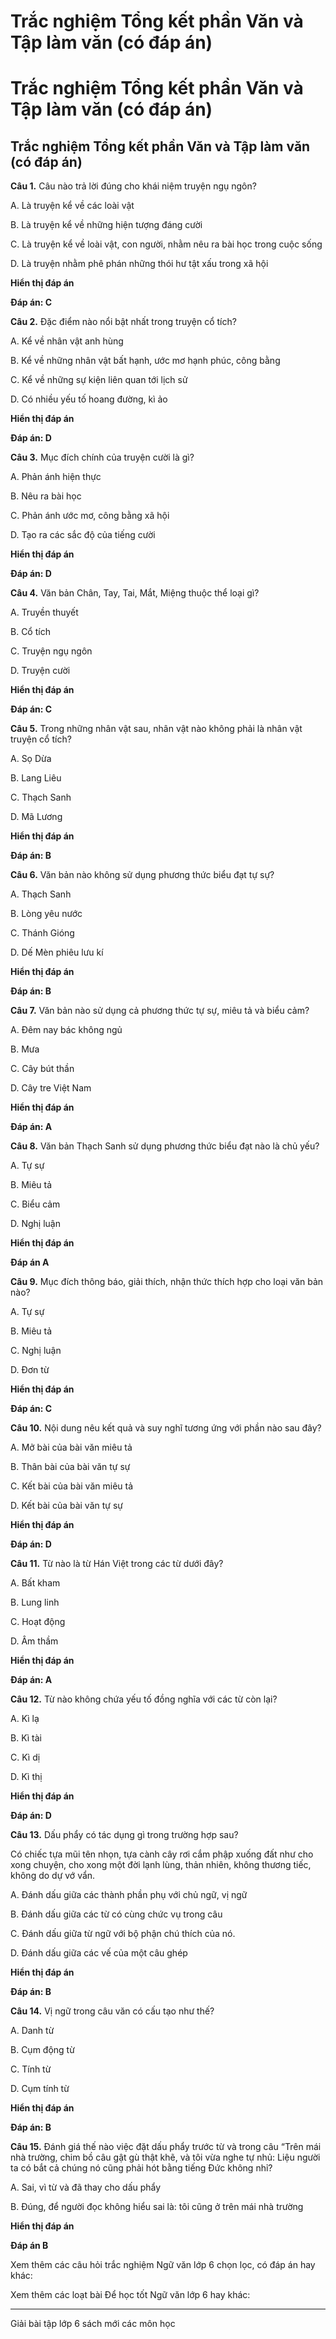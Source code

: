 # Trắc nghiệm Tổng kết phần Văn và Tập làm văn (có đáp án)

# Trắc nghiệm Tổng kết phần Văn và Tập làm văn (có đáp án)

## Trắc nghiệm Tổng kết phần Văn và Tập làm văn (có đáp án)

**Câu 1.** Câu nào trả lời đúng cho khái niệm truyện ngụ ngôn?

A. Là truyện kể về các loài vật

B. Là truyện kể về những hiện tượng đáng cười

C. Là truyện kể về loài vật, con người, nhằm nêu ra bài học trong cuộc sống

D. Là truyện nhằm phê phán những thói hư tật xấu trong xã hội

**Hiển thị đáp án**

**Đáp án: C**

**Câu 2.** Đặc điểm nào nổi bật nhất trong truyện cổ tích?

A. Kể về nhân vật anh hùng

B. Kể về những nhân vật bất hạnh, ước mơ hạnh phúc, công bằng

C. Kể về những sự kiện liên quan tới lịch sử

D. Có nhiều yếu tố hoang đường, kì ảo

**Hiển thị đáp án**

**Đáp án: D**

**Câu 3.** Mục đích chính của truyện cười là gì?

A. Phản ánh hiện thực

B. Nêu ra bài học

C. Phản ánh ước mơ, công bằng xã hội

D. Tạo ra các sắc độ của tiếng cười

**Hiển thị đáp án**

**Đáp án: D**

**Câu 4.** Văn bản Chân, Tay, Tai, Mắt, Miệng thuộc thể loại gì?

A. Truyền thuyết

B. Cổ tích

C. Truyện ngụ ngôn

D. Truyện cười

**Hiển thị đáp án**

**Đáp án: C**

**Câu 5.** Trong những nhân vật sau, nhân vật nào không phải là nhân vật truyện cổ tích?

A. Sọ Dừa

B. Lang Liêu

C. Thạch Sanh

D. Mã Lương

**Hiển thị đáp án**

**Đáp án: B**

**Câu 6.** Văn bản nào không sử dụng phương thức biểu đạt tự sự?

A. Thạch Sanh

B. Lòng yêu nước

C. Thánh Gióng

D. Dế Mèn phiêu lưu kí

**Hiển thị đáp án**

**Đáp án: B**

**Câu 7.** Văn bản nào sử dụng cả phương thức tự sự, miêu tả và biểu cảm?

A. Đêm nay bác không ngủ

B. Mưa

C. Cây bút thần

D. Cây tre Việt Nam

**Hiển thị đáp án**

**Đáp án: A**

**Câu 8.** Văn bản Thạch Sanh sử dụng phương thức biểu đạt nào là chủ yếu?

A. Tự sự

B. Miêu tả

C. Biểu cảm

D. Nghị luận

**Hiển thị đáp án**

**Đáp án A**

**Câu 9.** Mục đích thông báo, giải thích, nhận thức thích hợp cho loại văn bản nào?

A. Tự sự

B. Miêu tả

C. Nghị luận

D. Đơn từ

**Hiển thị đáp án**

**Đáp án: C**

**Câu 10.** Nội dung nêu kết quả và suy nghĩ tương ứng với phần nào sau đây?

A. Mở bài của bài văn miêu tả

B. Thân bài của bài văn tự sự

C. Kết bài của bài văn miêu tả

D. Kết bài của bài văn tự sự

**Hiển thị đáp án**

**Đáp án: D**

**Câu 11.** Từ nào là từ Hán Việt trong các từ dưới đây?

A. Bất kham

B. Lung linh

C. Hoạt động

D. Âm thầm

**Hiển thị đáp án**

**Đáp án: A**

**Câu 12.** Từ nào không chứa yếu tố đồng nghĩa với các từ còn lại?

A. Kì lạ

B. Kì tài

C. Kì dị

D. Kì thị

**Hiển thị đáp án**

**Đáp án: D**

**Câu 13.** Dấu phẩy có tác dụng gì trong trường hợp sau?

Có chiếc tựa mũi tên nhọn, tựa cành cây rơi cắm phập xuống đất như cho xong chuyện, cho xong một đời lạnh lùng, thản nhiên, không thương tiếc, không do dự vớ vẩn.

A. Đánh dấu giữa các thành phần phụ với chủ ngữ, vị ngữ

B. Đánh dấu giữa các từ có cùng chức vụ trong câu

C. Đánh dấu giữa từ ngữ với bộ phận chú thích của nó.

D. Đánh dấu giữa các vế của một câu ghép

**Hiển thị đáp án**

**Đáp án: B**

**Câu 14.** Vị ngữ trong câu văn có cấu tạo như thế?

A. Danh từ

B. Cụm động từ

C. Tính từ

D. Cụm tính từ

**Hiển thị đáp án**

**Đáp án: B**

**Câu 15.** Đánh giá thế nào việc đặt dấu phẩy trước từ và trong câu “Trên mái nhà trường, chim bồ câu gật gù thật khẽ, và tôi vừa nghe tự nhủ: Liệu người ta có bắt cả chúng nó cũng phải hót bằng tiếng Đức không nhỉ?

A. Sai, vì từ và đã thay cho dấu phẩy

B. Đúng, để người đọc không hiểu sai là: tôi cũng ở trên mái nhà trường

**Hiển thị đáp án**

**Đáp án B**

Xem thêm các câu hỏi trắc nghiệm Ngữ văn lớp 6 chọn lọc, có đáp án hay khác:

Xem thêm các loạt bài Để học tốt Ngữ văn lớp 6 hay khác:

* * *

Giải bài tập lớp 6 sách mới các môn học
